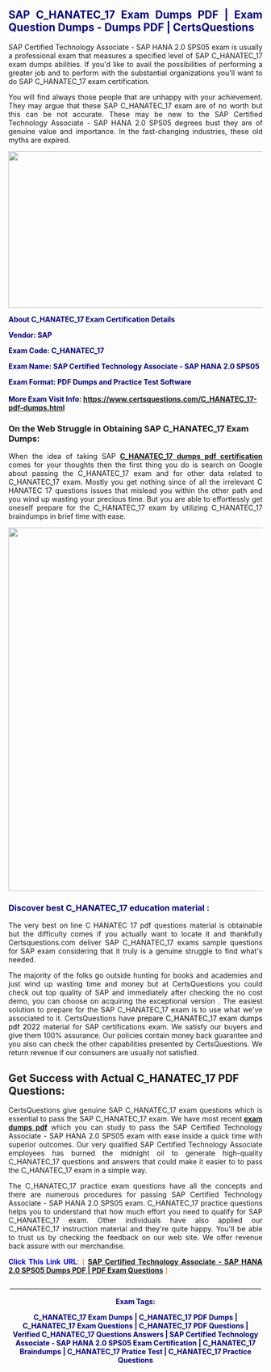 <h2 style="text-align: justify;"><span style="color: #000080;">SAP C_HANATEC_17 Exam Dumps PDF | Exam Question Dumps - Dumps PDF | CertsQuestions</span></h2>
<p style="text-align: justify;">SAP Certified Technology Associate - SAP HANA 2.0 SPS05 exam is usually a professional exam that measures a specified level of SAP  C_HANATEC_17 exam dumps abilities. If you'd like to avail the possibilities of performing a greater job and to perform with the substantial organizations you'll want to do SAP C_HANATEC_17 exam certification.</p>
<p style="text-align: justify;">You will find always those people that are unhappy with your achievement. They may argue that these SAP  C_HANATEC_17 exam are of no worth but this can be not accurate. These may be new to the SAP Certified Technology Associate - SAP HANA 2.0 SPS05 degrees bust they are of genuine value and importance. In the fast-changing industries, these old myths are expired.</p>
<p><img style="display: block; margin-left: auto; margin-right: auto;" src="https://i.imgur.com/eaP4ae9.png" width="840" height="310" /></p>
<p><span style="color: #000080;"><strong>About C_HANATEC_17 Exam Certification Details</strong></span></p>
<p><span style="color: #000080;"><strong>Vendor: SAP<br /></strong></span></p>
<p><span style="color: #000080;"><strong>Exam Code: C_HANATEC_17</strong></span></p>
<p><span style="color: #000080;"><strong>Exam Name: SAP Certified Technology Associate - SAP HANA 2.0 SPS05</strong></span></p>
<p><span style="color: #000080;"><strong>Exam Format: PDF Dumps and Practice Test Software<br /><br />More Exam Visit Info: <span style="color: #ff6600;"><a href="https://www.certsquestions.com/C_HANATEC_17-pdf-dumps.html">https://www.certsquestions.com/C_HANATEC_17-pdf-dumps.html</a></span></strong></span></p>
<h3>On the Web Struggle in Obtaining SAP C_HANATEC_17 Exam Dumps:</h3>
<p style="text-align: justify;">When the idea of taking SAP <a href="https://www.certsquestions.com/C_HANATEC_17-pdf-dumps.html"><strong> C_HANATEC_17 dumps pdf certification</strong></a> comes for your thoughts then the first thing you do is search on Google about passing the C_HANATEC_17 exam and for other data related to C_HANATEC_17 exam. Mostly you get nothing since of all the irrelevant C HANATEC 17 questions issues that mislead you within the other path and you wind up wasting your precious time. But you are able to effortlessly get oneself prepare for the C_HANATEC_17 exam by utilizing C_HANATEC_17 braindumps in brief time with ease.</p>
<p><a href="https://www.certsquestions.com/C_HANATEC_17-pdf-dumps.html"><img style="display: block; margin-left: auto; margin-right: auto;" src="https://i.imgur.com/pxhoKQ2.png" width="720" /></a></p>
<h3><span style="color: #000080;">Discover best  C_HANATEC_17 education material :</span></h3>
<p style="text-align: justify;">The very best on line C HANATEC 17 pdf questions material is obtainable but the difficulty comes if you actually want to locate it and thankfully Certsquestions.com deliver SAP C_HANATEC_17 exams sample questions for SAP  exam considering that it truly is a genuine struggle to find what's needed.</p>
<p style="text-align: justify;">The majority of the folks go outside hunting for books and academies and just wind up wasting time and money but at CertsQuestions you could check out top quality of SAP  and immediately after checking the no cost demo, you can choose on acquiring the exceptional version . The easiest solution to prepare for the SAP C_HANATEC_17 exam is to use what we've associated to it. CertsQuestions have <span style="color: #000000;">prepare C_HANATEC_17 exam dumps pdf 2022</span> material for SAP certifications exam. We satisfy our buyers and give them 100% assurance. Our policies contain money back guarantee and you also can check the other capabilities presented by CertsQuestions. We return revenue if our consumers are usually not satisfied.</p>
<h2>Get Success with Actual C_HANATEC_17 PDF Questions:</h2>
<p style="text-align: justify;">CertsQuestions give genuine SAP C_HANATEC_17 exam questions which is essential to pass the SAP  C_HANATEC_17 exam. We have most recent<strong>&nbsp;<a href="https://www.certsquestions.com/">exam dumps pdf</a></strong>&nbsp;which you can study to pass the SAP Certified Technology Associate - SAP HANA 2.0 SPS05 exam with ease inside a quick time with superior outcomes. Our very qualified SAP Certified Technology Associate employees has burned the midnight oil to generate high-quality C_HANATEC_17 questions and answers that could make it easier to to pass the C_HANATEC_17 exam in a simple way.</p>
<p style="text-align: justify;">The C_HANATEC_17 practice exam questions have all the concepts and there are numerous procedures for passing SAP Certified Technology Associate - SAP HANA 2.0 SPS05 exam. C_HANATEC_17 practice questions helps you to understand that how much effort you need to qualify for SAP  C_HANATEC_17 exam. Other individuals have also applied our C_HANATEC_17 instruction material and they're quite happy. You'll be able to trust us by checking the feedback on our web site. We offer revenue back assure with our merchandise.</p>
<p style="text-align: justify;"><span style="color: #0000ff;"><strong>Click This Link URL</strong>:</span> <span style="color: #ff6600;">[ <strong><a href="https://www.certsquestions.com/sap-certified-technology-associate-certification.html">SAP Certified Technology Associate - SAP HANA 2.0 SPS05 Dumps PDF | PDF Exam Questions</a></strong> ]</span></p>
<p style="text-align: center;">______________________________________________________________________________</p>
<p style="text-align: center;"><span style="color: #000080;"><strong>Exam Tags:</strong></span></p>
<p style="text-align: center;"><span style="color: #000080;"><strong>C_HANATEC_17 Exam Dumps | C_HANATEC_17 PDF Dumps | C_HANATEC_17 Exam Questions | C_HANATEC_17 PDF Questions | Verified C_HANATEC_17 Questions Answers | SAP Certified Technology Associate - SAP HANA 2.0 SPS05 Exam Certification | C_HANATEC_17 Braindumps | C_HANATEC_17 Pratice Test | C_HANATEC_17 Practice Questions</strong></span></p>
